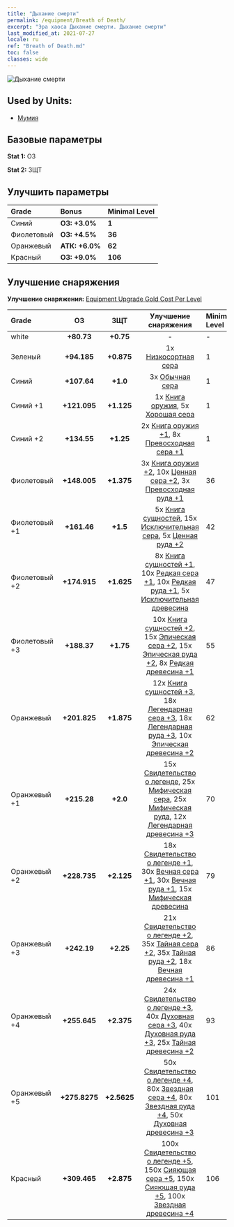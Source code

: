 ```yaml
---
title: "Дыхание смерти"
permalink: /equipment/Breath of Death/
excerpt: "Эра хаоса Дыхание смерти. Дыхание смерти"
last_modified_at: 2021-07-27
locale: ru
ref: "Breath of Death.md"
toc: false
classes: wide
---
```


  ![Дыхание смерти](/images/e/e_3084.png)

## Used by Units:

* [Мумия](/ru/units/Mummy/) 


## Базовые параметры
 **Stat 1:** ОЗ

 **Stat 2:** ЗЩТ

## Улучшить параметры

  |     Grade    |   Bonus | Minimal Level | 
  |:-------------|:--------|:--------------| 
  | Синий | **ОЗ: +3.0%** | **1** | 
  | Фиолетовый | **ОЗ: +4.5%** | **36** | 
  | Оранжевый | **АТК: +6.0%** | **62** | 
  | Красный | **ОЗ: +9.0%** | **106** | 


## Улучшение снаряжения
 **Улучшение снаряжения:** [Equipment Upgrade Gold Cost Per Level](/equipment/EquipmentUpgradeCostPerLevel/) 

  |          Grade      | ОЗ | ЗЩТ | Улучшение снаряжения | Minimal Level |
  |:--------------------|:---------:|:---------:|:----------------:|:--------------|
  | white | **+80.73** | **+0.75** | - | - |
  | Зеленый | **+94.185** | **+0.875** | 1x [Низкосортная сера](/ItemsRU/mat_3/) | 1 |
  | Синий | **+107.64** | **+1.0** | 3x [Обычная сера](/ItemsRU/mat_9/) | 1 |
  | Синий +1 | **+121.095** | **+1.125** | 1x [Книга оружия](/ItemsRU/mat_18/), 5x [Хорошая сера](/ItemsRU/mat_15/) | 1 |
  | Синий +2 | **+134.55** | **+1.25** | 2x [Книга оружия +1](/ItemsRU/mat_25/), 8x [Превосходная сера +1](/ItemsRU/mat_22/) | 1 |
  | Фиолетовый | **+148.005** | **+1.375** | 3x [Книга оружия +2](/ItemsRU/mat_32/), 10x [Ценная сера +2](/ItemsRU/mat_29/), 3x [Превосходная руда +1](/ItemsRU/mat_19/) | 36 |
  | Фиолетовый +1 | **+161.46** | **+1.5** | 5x [Книга сущностей](/ItemsRU/mat_39/), 15x [Исключительная сера](/ItemsRU/mat_36/), 5x [Ценная руда +2](/ItemsRU/mat_26/) | 42 |
  | Фиолетовый +2 | **+174.915** | **+1.625** | 8x [Книга сущностей +1](/ItemsRU/mat_46/), 10x [Редкая сера +1](/ItemsRU/mat_43/), 10x [Редкая руда +1](/ItemsRU/mat_40/), 5x [Исключительная древесина](/ItemsRU/mat_34/) | 47 |
  | Фиолетовый +3 | **+188.37** | **+1.75** | 10x [Книга сущностей +2](/ItemsRU/mat_53/), 15x [Эпическая сера +2](/ItemsRU/mat_50/), 15x [Эпическая руда +2](/ItemsRU/mat_47/), 8x [Редкая древесина +1](/ItemsRU/mat_41/) | 55 |
  | Оранжевый | **+201.825** | **+1.875** | 12x [Книга сущностей +3](/ItemsRU/mat_60/), 18x [Легендарная сера +3](/ItemsRU/mat_57/), 18x [Легендарная руда +3](/ItemsRU/mat_54/), 10x [Эпическая древесина +2](/ItemsRU/mat_48/) | 62 |
  | Оранжевый +1 | **+215.28** | **+2.0** | 15x [Свидетельство о легенде](/ItemsRU/mat_67/), 25x [Мифическая сера](/ItemsRU/mat_64/), 25x [Мифическая руда](/ItemsRU/mat_61/), 12x [Легендарная древесина +3](/ItemsRU/mat_55/) | 70 |
  | Оранжевый +2 | **+228.735** | **+2.125** | 18x [Свидетельство о легенде +1](/ItemsRU/mat_74/), 30x [Вечная сера +1](/ItemsRU/mat_71/), 30x [Вечная руда +1](/ItemsRU/mat_68/), 15x [Мифическая древесина](/ItemsRU/mat_62/) | 79 |
  | Оранжевый +3 | **+242.19** | **+2.25** | 21x [Свидетельство о легенде +2](/ItemsRU/mat_81/), 35x [Тайная сера +2](/ItemsRU/mat_78/), 35x [Тайная руда +2](/ItemsRU/mat_75/), 18x [Вечная древесина +1](/ItemsRU/mat_69/) | 86 |
  | Оранжевый +4 | **+255.645** | **+2.375** | 24x [Свидетельство о легенде +3](/ItemsRU/mat_88/), 40x [Духовная сера +3](/ItemsRU/mat_85/), 40x [Духовная руда +3](/ItemsRU/mat_82/), 25x [Тайная древесина +2](/ItemsRU/mat_76/) | 93 |
  | Оранжевый +5 | **+275.8275** | **+2.5625** | 50x [Свидетельство о легенде +4](/ItemsRU/mat_95/), 80x [Звездная сера +4](/ItemsRU/mat_92/), 80x [Звездная руда +4](/ItemsRU/mat_89/), 50x [Духовная древесина +3](/ItemsRU/mat_83/) | 101 |
  | Красный | **+309.465** | **+2.875** | 100x [Свидетельство о легенде +5](/ItemsRU/mat_102/), 150x [Сияющая сера +5](/ItemsRU/mat_99/), 150x [Сияющая руда +5](/ItemsRU/mat_96/), 100x [Звездная древесина +4](/ItemsRU/mat_90/) | 106 |


